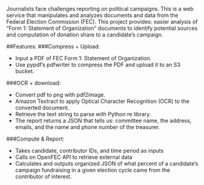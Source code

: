 Journalists face challenges reporting on political campaigns. This is a web service that manipulates and analyzes documents and data from the Federal Election Commission (FEC). 
This project provides: easier analysis of “Form 1: Statement of Organization” documents to identify potential sources and computation of donation share to a candidate’s campaign.

##Features:
###Compress + Upload:
- Input a PDF of FEC Form 1: Statement of Organization. 
- Use pypdf’s pdfwriter to compress the PDF and upload it to an S3 bucket.

###OCR + download:
- Convert pdf to png with pdf2image.
- Amazon Textract to apply Optical Character Recognition (OCR) to the converted document.
- Retrieve the text string to parse with Python re library.
- The report returns a JSON that tells us: committee name, the address, emails, and the name and phone number of the treasurer.

###Compute & Report:
- Takes candidate, contributor IDs, and time period as inputs
- Calls on OpenFEC API to retrieve external data
- Calculates and outputs organized JSON of what percent of a candidate’s campaign fundraising in a given election cycle came from the contributor of interest.




